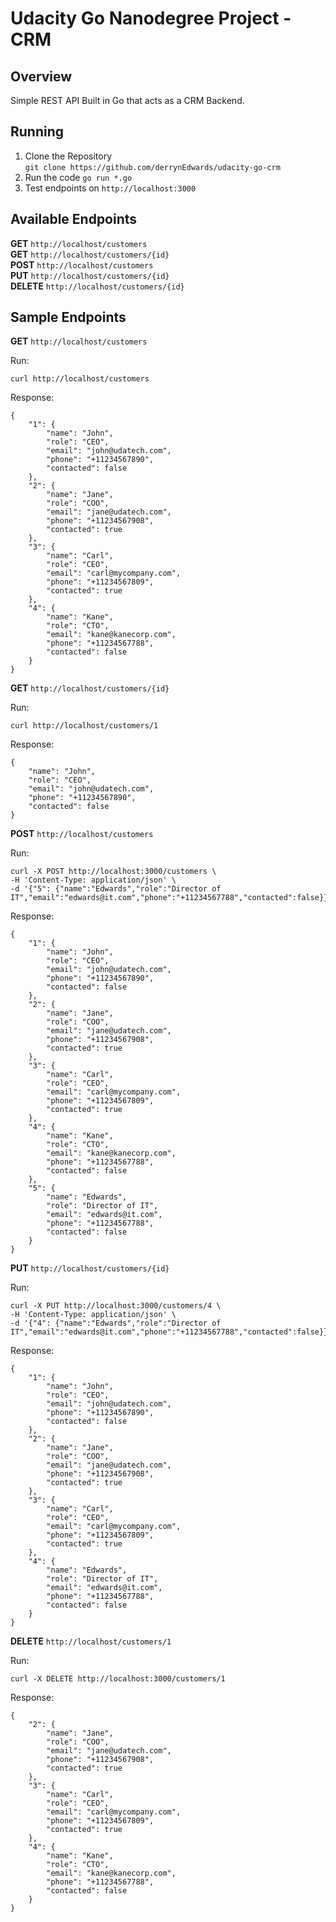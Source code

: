 Udacity Go Nanodegree Project - CRM
===================================

Overview
--------

Simple REST API Built in Go that acts as a CRM Backend.

Running
-------
1. Clone the Repository  
`git clone https://github.com/derrynEdwards/udacity-go-crm`  
2. Run the code
`go run *.go`  
3. Test endpoints on `http://localhost:3000`  

Available Endpoints
-------------------
__GET__ `http://localhost/customers`  
__GET__ `http://localhost/customers/{id}`  
__POST__ `http://localhost/customers`  
__PUT__ `http://localhost/customers/{id}`  
__DELETE__ `http://localhost/customers/{id}`  

Sample Endpoints
----------------
__GET__ `http://localhost/customers`  

Run:  
```
curl http://localhost/customers
```  
Response:  
```
{
    "1": {
        "name": "John",
        "role": "CEO",
        "email": "john@udatech.com",
        "phone": "+11234567890",
        "contacted": false
    },
    "2": {
        "name": "Jane",
        "role": "COO",
        "email": "jane@udatech.com",
        "phone": "+11234567908",
        "contacted": true
    },
    "3": {
        "name": "Carl",
        "role": "CEO",
        "email": "carl@mycompany.com",
        "phone": "+11234567809",
        "contacted": true
    },
    "4": {
        "name": "Kane",
        "role": "CTO",
        "email": "kane@kanecorp.com",
        "phone": "+11234567788",
        "contacted": false
    }
}
```

__GET__ `http://localhost/customers/{id}`  

Run:  
```
curl http://localhost/customers/1
```  
Response:  
```
{
    "name": "John",
    "role": "CEO",
    "email": "john@udatech.com",
    "phone": "+11234567890",
    "contacted": false
}
```  

__POST__ `http://localhost/customers` 

Run:  
```
curl -X POST http://localhost:3000/customers \
-H 'Content-Type: application/json' \
-d '{"5": {"name":"Edwards","role":"Director of IT","email":"edwards@it.com","phone":"+11234567788","contacted":false}}'
```  
Response: 
```
{
    "1": {
        "name": "John",
        "role": "CEO",
        "email": "john@udatech.com",
        "phone": "+11234567890",
        "contacted": false
    },
    "2": {
        "name": "Jane",
        "role": "COO",
        "email": "jane@udatech.com",
        "phone": "+11234567908",
        "contacted": true
    },
    "3": {
        "name": "Carl",
        "role": "CEO",
        "email": "carl@mycompany.com",
        "phone": "+11234567809",
        "contacted": true
    },
    "4": {
        "name": "Kane",
        "role": "CTO",
        "email": "kane@kanecorp.com",
        "phone": "+11234567788",
        "contacted": false
    },
    "5": {
        "name": "Edwards",
        "role": "Director of IT",
        "email": "edwards@it.com",
        "phone": "+11234567788",
        "contacted": false
    }
}
``` 

__PUT__ `http://localhost/customers/{id}`  

Run:  
```
curl -X PUT http://localhost:3000/customers/4 \
-H 'Content-Type: application/json' \
-d '{"4": {"name":"Edwards","role":"Director of IT","email":"edwards@it.com","phone":"+11234567788","contacted":false}}'
```  
Response: 
```
{
    "1": {
        "name": "John",
        "role": "CEO",
        "email": "john@udatech.com",
        "phone": "+11234567890",
        "contacted": false
    },
    "2": {
        "name": "Jane",
        "role": "COO",
        "email": "jane@udatech.com",
        "phone": "+11234567908",
        "contacted": true
    },
    "3": {
        "name": "Carl",
        "role": "CEO",
        "email": "carl@mycompany.com",
        "phone": "+11234567809",
        "contacted": true
    },
    "4": {
        "name": "Edwards",
        "role": "Director of IT",
        "email": "edwards@it.com",
        "phone": "+11234567788",
        "contacted": false
    }
}
```

__DELETE__ `http://localhost/customers/1` 

Run:  
```
curl -X DELETE http://localhost:3000/customers/1
```  
Response:
```
{
    "2": {
        "name": "Jane",
        "role": "COO",
        "email": "jane@udatech.com",
        "phone": "+11234567908",
        "contacted": true
    },
    "3": {
        "name": "Carl",
        "role": "CEO",
        "email": "carl@mycompany.com",
        "phone": "+11234567809",
        "contacted": true
    },
    "4": {
        "name": "Kane",
        "role": "CTO",
        "email": "kane@kanecorp.com",
        "phone": "+11234567788",
        "contacted": false
    }
}
```